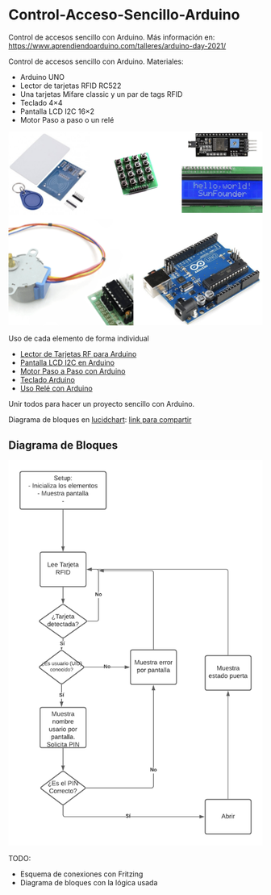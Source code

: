 # Control-Acceso-Sencillo-Arduino

Control de accesos sencillo con Arduino. Más información en: <https://www.aprendiendoarduino.com/talleres/arduino-day-2021/>

Control de accesos sencillo con Arduino. Materiales:

- Arduino UNO
- Lector de tarjetas RFID RC522
- Una tarjetas Mifare classic y un par de tags RFID
- Teclado 4×4
- Pantalla LCD I2C 16×2
- Motor Paso a paso o un relé

![materiales](image1.png "materiales")

Uso de cada elemento de forma individual

- [Lector de Tarjetas RF para Arduino](https://aprendiendoarduino.wordpress.com/2018/10/17/lector-de-tarjetas-rf-para-arduino/)
- [Pantalla LCD I2C en Arduino](https://aprendiendoarduino.wordpress.com/2018/10/17/pantalla-lcd-i2c-en-arduino/)
- [Motor Paso a Paso con Arduino](https://aprendiendoarduino.wordpress.com/2018/10/17/motor-paso-a-paso-con-arduino/)
- [Teclado Arduino](https://aprendiendoarduino.wordpress.com/2018/10/17/teclado-arduino/)
- [Uso Relé con Arduino](https://aprendiendoarduino.wordpress.com/2019/02/27/uso-rele-con-arduino/)

Unir todos para hacer un proyecto sencillo con Arduino.

Diagrama de bloques en [lucidchart](https://www.lucidchart.com/): [link para compartir](https://lucid.app/lucidchart/invitations/accept/7e13e4ea-dedf-4020-aeaa-387500ee4b3f?viewport_loc=-220%2C33%2C2318%2C1225%2C0_0)

## Diagrama de Bloques

![diagrama](Diagrama_Bloques_Arduino_Control_Acceso.png "bloques")

TODO:

- Esquema de conexiones con Fritzing
- Diagrama de bloques con la lógica usada
